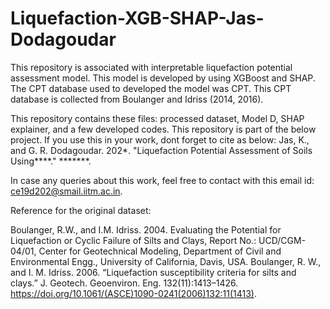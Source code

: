 # Liquefaction-XGB-SHAP-Jas-Dodagoudar
This repository is associated with interpretable liquefaction potential assessment model. This model is developed by using XGBoost and SHAP. 
The CPT database used to developed the model was CPT. This CPT database is collected from Boulanger and Idriss (2014, 2016).

This repository contains these files: processed dataset, Model D, SHAP explainer, and a few developed codes.
This repository is part of the below project. If you use this in your work, dont forget to cite as below:
Jas, K., and G. R. Dodagoudar. 202*. "Liquefaction Potential Assessment of Soils Using****." *******.

In case any queries about this work, feel free to contact with this email id: ce19d202@smail.iitm.ac.in.

Reference for the original dataset:

Boulanger, R.W., and I.M. Idriss. 2004. Evaluating the Potential for Liquefaction or Cyclic Failure of Silts and Clays, Report No.: UCD/CGM-04/01, Center for Geotechnical Modeling, Department of Civil and Environmental Engg., University of California, Davis, USA.
Boulanger, R. W., and I. M. Idriss. 2006. “Liquefaction susceptibility criteria for silts and clays.” J. Geotech. Geoenviron. Eng. 132(11):1413–1426. https://doi.org/10.1061/(ASCE)1090-0241(2006)132:11(1413). 
